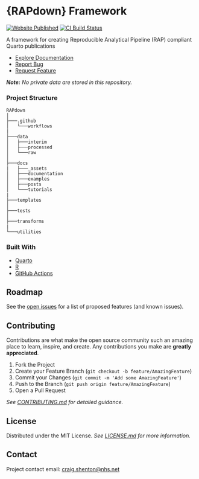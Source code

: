 # {RAPdown} Framework

[![Website Published](https://github.com/craig-shenton/RAPdown/actions/workflows/build-page.yaml/badge.svg)](https://github.com/craig-shenton/RAPdown/actions/workflows/build-page.yaml) [![CI Build Status](https://app.travis-ci.com/craig-shenton/RAPdown.svg?branch=main)](https://app.travis-ci.com/craig-shenton/RAPdown)

<!-- PROJECT LOGO -->
<!-- <br />
<p align="center">
  <a href="https://github.com/craig-shenton/RAPdown/">
    <img src="_assets/img/quarto.png" alt="Logo" height="50">
  </a>
</p> -->

A framework for creating Reproducible Analytical Pipeline (RAP) compliant Quarto publications

- [Explore Documentation](https://craig-shenton.github.io/RAPdown/)
- [Report Bug](https://github.com/craig-shenton/RAPdown/issues)
- [Request Feature](https://github.com/craig-shenton/RAPdown/issues)

_**Note:** No private data are stored in this repository._

### Project Structure

```
RAPdown
│
├───.github
│   └───workflows
|
├───data
│   ├───interim
│   ├───processed
│   └───raw
│
├───docs
|   ├───_assets
│   ├───documentation
│   ├───examples
│   ├───posts
│   └───tutorials
|
├───templates
│
├───tests
│
├───transforms
|
└───utilities
```

### Built With

- [Quarto](https://quarto.org/)
- [R](https://www.r-project.org/)
- [GitHub Actions](https://github.com/features/actions)

## Roadmap

See the [open issues](https://github.com/craig-shenton/RAPdown/issues) for a list of proposed features (and known issues).

<!-- CONTRIBUTING-->

## Contributing

Contributions are what make the open source community such an amazing place to learn, inspire, and create. Any contributions you make are **greatly appreciated**.

1. Fork the Project
2. Create your Feature Branch (`git checkout -b feature/AmazingFeature`)
3. Commit your Changes (`git commit -m 'Add some AmazingFeature'`)
4. Push to the Branch (`git push origin feature/AmazingFeature`)
5. Open a Pull Request

_See [CONTRIBUTING.md](https://github.com/craig-shenton/RAPdown/blob/main/CONTRIBUTING.md) for detailed guidance._

<!-- LICENSE -->

## License

Distributed under the MIT License. _See [LICENSE.md](https://github.com/craig-shenton/RAPdown/blob/main/LICENSE) for more information._

<!-- CONTACT -->

## Contact

Project contact email: [craig.shenton@nhs.net](mailto:craig.shenton@nhs.net)
